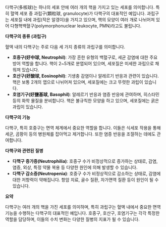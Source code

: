 다핵구(多核球)는 하나의 세포 안에 여러 개의 핵을 가지고 있는 세포를 의미합니다. 특히 혈액 세포 중 과립구(顆粒球, granulocyte)가 다핵구의 대표적인 예입니다. 과립구는 세포질 내에 과립(작은 알갱이)을 가지고 있으며, 핵의 모양이 여러 개로 나뉘어져 있어 다형핵백혈구(polymorphonuclear leukocyte, PMN)라고도 불립니다.

**다핵구의 종류 (과립구)**

혈액 내의 다핵구는 주로 다음 세 가지 종류의 과립구를 의미합니다.

- **호중구(好中球, Neutrophil)**: 가장 흔한 유형의 백혈구로, 세균 감염에 대한 주요 방어 역할을 합니다. 핵이 2~5개로 분엽되어 있으며, 세포질은 미세한 과립으로 채워져 있습니다.
- **호산구(好酸球, Eosinophil)**: 기생충 감염이나 알레르기 반응과 관련이 있습니다. 핵은 보통 2개의 엽으로 나뉘어져 있으며, 세포질에는 크고 뚜렷한 과립이 있습니다.
- **호염기구(好鹽基球, Basophil)**: 알레르기 반응과 염증 반응에 관여하며, 히스타민 등의 화학 물질을 분비합니다. 핵은 불규칙한 모양을 하고 있으며, 세포질에는 굵은 과립이 있습니다.

**다핵구의 기능**

다핵구, 특히 호중구는 면역 체계에서 중요한 역할을 합니다. 이들은 식세포 작용을 통해 세균, 곰팡이 등의 병원체를 잡아먹고 제거합니다. 또한 염증 반응을 조절하는 데에도 관여합니다.

**다핵구와 관련된 질병**

- **다핵구 증가증(Neutrophilia)**: 호중구 수가 비정상적으로 증가하는 상태로, 감염, 염증, 외상, 특정 약물 복용 등 다양한 원인에 의해 발생할 수 있습니다.
- **다핵구 감소증(Neutropenia)**: 호중구 수가 비정상적으로 감소하는 상태로, 감염에 대한 저항력이 약해집니다. 항암 치료, 골수 질환, 자가면역 질환 등이 원인이 될 수 있습니다.

**요약**

다핵구는 여러 개의 핵을 가진 세포를 의미하며, 특히 과립구는 혈액 내에서 중요한 면역 기능을 수행하는 다핵구의 대표적인 예입니다. 호중구, 호산구, 호염기구는 각각 특정한 역할을 담당하며, 이들의 수치 변화는 다양한 질병의 지표가 될 수 있습니다.
